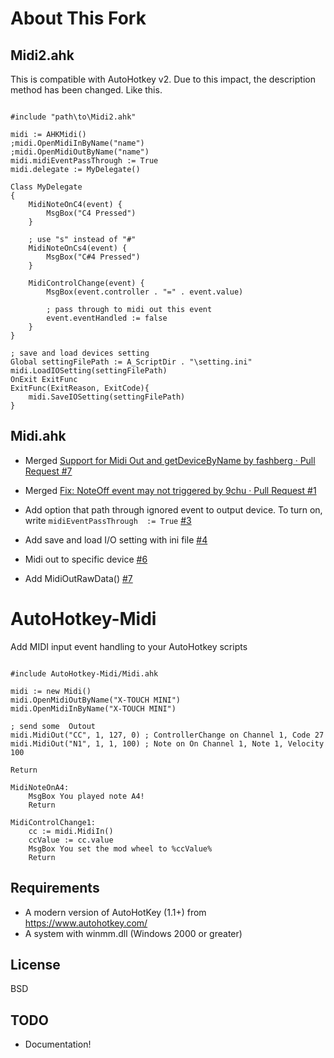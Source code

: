 # About This Fork

## Midi2.ahk
This is compatible with AutoHotkey v2. Due to this impact, the description method has been changed. Like this.

```ahk

#include "path\to\Midi2.ahk"

midi := AHKMidi()
;midi.OpenMidiInByName("name")
;midi.OpenMidiOutByName("name")
midi.midiEventPassThrough := True
midi.delegate := MyDelegate()

Class MyDelegate
{
    MidiNoteOnC4(event) {
        MsgBox("C4 Pressed")
    }

	; use "s" instead of "#"
    MidiNoteOnCs4(event) {
        MsgBox("C#4 Pressed")
    }

    MidiControlChange(event) {
        MsgBox(event.controller . "=" . event.value)

		; pass through to midi out this event
		event.eventHandled := false
    }
}

; save and load devices setting
Global settingFilePath := A_ScriptDir . "\setting.ini"
midi.LoadIOSetting(settingFilePath)
OnExit ExitFunc
ExitFunc(ExitReason, ExitCode){
    midi.SaveIOSetting(settingFilePath)
}

```

## Midi.ahk

- Merged [Support for Midi Out and getDeviceByName by fashberg · Pull Request #7](https://github.com/dannywarren/AutoHotkey-Midi/pull/7)
- Merged [Fix: NoteOff event may not triggered by 9chu · Pull Request #1](https://github.com/dannywarren/AutoHotkey-Midi/pull/1)

- Add option that path through ignored event to output device. To turn on, write `midiEventPassThrough  := True` [#3](https://github.com/hetima/AutoHotkey-Midi/pull/3)
- Add save and load I/O setting with ini file [#4](https://github.com/hetima/AutoHotkey-Midi/pull/4)

- Midi out to specific device [#6](https://github.com/hetima/AutoHotkey-Midi/pull/6)

- Add MidiOutRawData() [#7](https://github.com/hetima/AutoHotkey-Midi/pull/7)


# AutoHotkey-Midi

Add MIDI input event handling to your AutoHotkey scripts

```ahk

#include AutoHotkey-Midi/Midi.ahk

midi := new Midi()
midi.OpenMidiOutByName("X-TOUCH MINI")
midi.OpenMidiInByName("X-TOUCH MINI")

; send some  Outout
midi.MidiOut("CC", 1, 127, 0) ; ControllerChange on Channel 1, Code 27
midi.MidiOut("N1", 1, 1, 100) ; Note on On Channel 1, Note 1, Velocity 100

Return

MidiNoteOnA4:
	MsgBox You played note A4!
	Return

MidiControlChange1:
	cc := midi.MidiIn()
	ccValue := cc.value
	MsgBox You set the mod wheel to %ccValue%
	Return

```

## Requirements

* A modern version of AutoHotKey (1.1+) from https://www.autohotkey.com/
* A system with winmm.dll (Windows 2000 or greater)

## License

BSD

## TODO

* Documentation!
